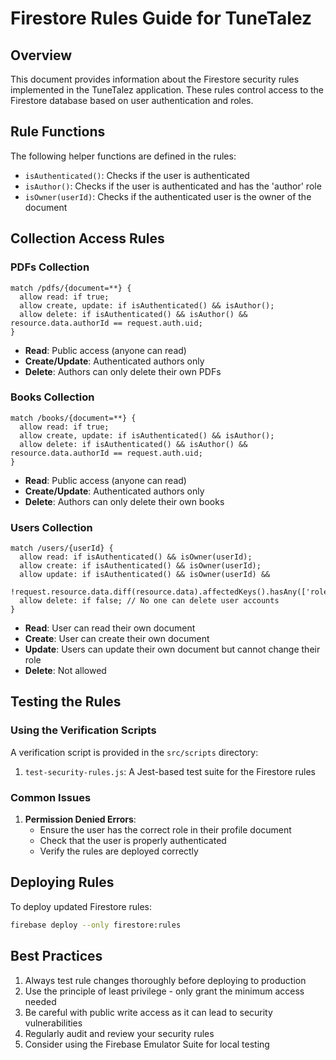 # Firestore Rules Guide for TuneTalez

## Overview

This document provides information about the Firestore security rules implemented in the TuneTalez application. These rules control access to the Firestore database based on user authentication and roles.

## Rule Functions

The following helper functions are defined in the rules:

- `isAuthenticated()`: Checks if the user is authenticated
- `isAuthor()`: Checks if the user is authenticated and has the 'author' role
- `isOwner(userId)`: Checks if the authenticated user is the owner of the document

## Collection Access Rules

### PDFs Collection

```
match /pdfs/{document=**} {
  allow read: if true;
  allow create, update: if isAuthenticated() && isAuthor();
  allow delete: if isAuthenticated() && isAuthor() && resource.data.authorId == request.auth.uid;
}
```

- **Read**: Public access (anyone can read)
- **Create/Update**: Authenticated authors only
- **Delete**: Authors can only delete their own PDFs

### Books Collection

```
match /books/{document=**} {
  allow read: if true;
  allow create, update: if isAuthenticated() && isAuthor();
  allow delete: if isAuthenticated() && isAuthor() && resource.data.authorId == request.auth.uid;
}
```

- **Read**: Public access (anyone can read)
- **Create/Update**: Authenticated authors only
- **Delete**: Authors can only delete their own books

### Users Collection

```
match /users/{userId} {
  allow read: if isAuthenticated() && isOwner(userId);
  allow create: if isAuthenticated() && isOwner(userId);
  allow update: if isAuthenticated() && isOwner(userId) && 
                !request.resource.data.diff(resource.data).affectedKeys().hasAny(['role']);
  allow delete: if false; // No one can delete user accounts
}
```

- **Read**: User can read their own document
- **Create**: User can create their own document
- **Update**: Users can update their own document but cannot change their role
- **Delete**: Not allowed

## Testing the Rules

### Using the Verification Scripts

A verification script is provided in the `src/scripts` directory:

1. `test-security-rules.js`: A Jest-based test suite for the Firestore rules

### Common Issues

1. **Permission Denied Errors**: 
   - Ensure the user has the correct role in their profile document
   - Check that the user is properly authenticated
   - Verify the rules are deployed correctly

## Deploying Rules

To deploy updated Firestore rules:

```bash
firebase deploy --only firestore:rules
```

## Best Practices

1. Always test rule changes thoroughly before deploying to production
2. Use the principle of least privilege - only grant the minimum access needed
3. Be careful with public write access as it can lead to security vulnerabilities
4. Regularly audit and review your security rules
5. Consider using the Firebase Emulator Suite for local testing